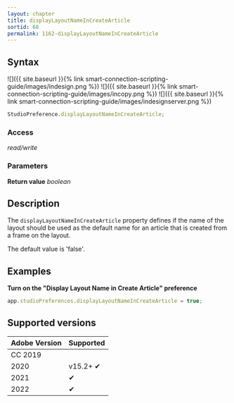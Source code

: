 ```yaml
---
layout: chapter
title: displayLayoutNameInCreateArticle
sortid: 68
permalink: 1162-displayLayoutNameInCreateArticle
---
```

## Syntax

![]({{ site.baseurl }}{% link smart-connection-scripting-guide/images/indesign.png %}) ![]({{ site.baseurl }}{% link smart-connection-scripting-guide/images/incopy.png %}) ![]({{ site.baseurl }}{% link smart-connection-scripting-guide/images/indesignserver.png %})
```javascript
StudioPreference.displayLayoutNameInCreateArticle;
```

### Access

*read/write*

### Parameters

**Return value** *boolean*

## Description

The `displayLayoutNameInCreateArticle` property defines if the name of the layout should be used as the default name for an article that is created from a frame on the layout.

The default value is 'false'.

## Examples

**Turn on the "Display Layout Name in Create Article" preference**

```javascript
app.studioPreferences.displayLayoutNameInCreateArticle = true;
```

## Supported versions

| Adobe Version | Supported |
|---------------|-----------|
| CC 2019       |           |
| 2020          | v15.2+ ✔  |
| 2021          | ✔         |
| 2022          | ✔         |
